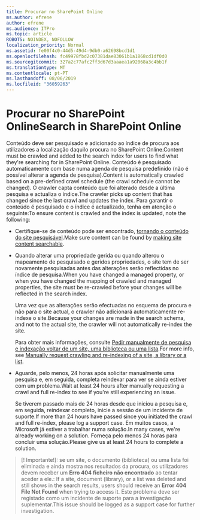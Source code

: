 ```yaml
---
title: Procurar no SharePoint Online
ms.author: efrene
author: efrene
ms.audience: ITPro
ms.topic: article
ROBOTS: NOINDEX, NOFOLLOW
localization_priority: Normal
ms.assetid: fe00f4c0-44d5-49d4-9db0-a62698bcd1d1
ms.openlocfilehash: fc49978fbd2c07381dae83061b1a1868cd1df0d0
ms.sourcegitcommit: 327a2c77afc2ff3d67d3aaaea1a92068a3c4bb1f
ms.translationtype: MT
ms.contentlocale: pt-PT
ms.lasthandoff: 08/06/2019
ms.locfileid: "36059263"
---
```

# <a name="search-in-sharepoint-online"></a><span data-ttu-id="af4f0-102">Procurar no SharePoint Online</span><span class="sxs-lookup"><span data-stu-id="af4f0-102">Search in SharePoint Online</span></span>

<span data-ttu-id="af4f0-103">Conteúdo deve ser pesquisado e adicionado ao índice de procura aos utilizadores a localização daquilo procura no SharePoint Online.</span><span class="sxs-lookup"><span data-stu-id="af4f0-103">Content must be crawled and added to the search index for users to find what they're searching for in SharePoint Online.</span></span> <span data-ttu-id="af4f0-104">Conteúdo é pesquisado automaticamente com base numa agenda de pesquisa predefinido (não é possível alterar a agenda de pesquisa).</span><span class="sxs-lookup"><span data-stu-id="af4f0-104">Content is automatically crawled based on a pre-defined crawl schedule (the crawl schedule cannot be changed).</span></span> <span data-ttu-id="af4f0-105">O crawler capta conteúdo que foi alterado desde a última pesquisa e actualiza o índice.</span><span class="sxs-lookup"><span data-stu-id="af4f0-105">The crawler picks up content that has changed since the last crawl and updates the index.</span></span> <span data-ttu-id="af4f0-106">Para garantir o conteúdo é pesquisado e o índice é actualizado, tenha em atenção o seguinte:</span><span class="sxs-lookup"><span data-stu-id="af4f0-106">To ensure content is crawled and the index is updated, note the following:</span></span>

- <span data-ttu-id="af4f0-107">Certifique-se de conteúdo pode ser encontrado, [tornando o conteúdo do site pesquisável](https://docs.microsoft.com/sharepoint/make-site-content-searchable).</span><span class="sxs-lookup"><span data-stu-id="af4f0-107">Make sure content can be found by [making site content searchable](https://docs.microsoft.com/sharepoint/make-site-content-searchable).</span></span>

- <span data-ttu-id="af4f0-108">Quando alterar uma propriedade gerida ou quando alterou o mapeamento de pesquisado e geridos propriedades, o site tem de ser novamente pesquisadas antes das alterações serão reflectidas no índice de pesquisa.</span><span class="sxs-lookup"><span data-stu-id="af4f0-108">When you have changed a managed property, or when you have changed the mapping of crawled and managed properties, the site must be re-crawled before your changes will be reflected in the search index.</span></span> 

    <span data-ttu-id="af4f0-109">Uma vez que as alterações serão efectuadas no esquema de procura e não para o site actual, o crawler não adicionará automaticamente re-indexe o site.</span><span class="sxs-lookup"><span data-stu-id="af4f0-109">Because your changes are made in the search schema, and not to the actual site, the crawler will not automatically re-index the site.</span></span> 

    <span data-ttu-id="af4f0-110">Para obter mais informações, consulte [Pedir manualmente de pesquisa e indexação voltar de um site, uma biblioteca ou uma lista](https://docs.microsoft.com/sharepoint/crawl-site-conten).</span><span class="sxs-lookup"><span data-stu-id="af4f0-110">For more info, see [Manually request crawling and re-indexing of a site, a library or a list](https://docs.microsoft.com/sharepoint/crawl-site-conten).</span></span>

- <span data-ttu-id="af4f0-111">Aguarde, pelo menos, 24 horas após solicitar manualmente uma pesquisa e, em seguida, completa reindexar para ver se ainda estiver com um problema.</span><span class="sxs-lookup"><span data-stu-id="af4f0-111">Wait at least 24 hours after manually requesting a crawl and full re-index to see if you're still experiencing an issue.</span></span> 

    <span data-ttu-id="af4f0-112">Se tiverem passado mais de 24 horas desde que iniciou a pesquisa e, em seguida, reindexar completo, inicie a sessão de um incidente de suporte.</span><span class="sxs-lookup"><span data-stu-id="af4f0-112">If more than 24 hours have passed since you initiated the crawl and full re-index, please log a support case.</span></span> <span data-ttu-id="af4f0-113">Em muitos casos, a Microsoft já estiver a trabalhar numa solução.</span><span class="sxs-lookup"><span data-stu-id="af4f0-113">In many cases, we're already working on a solution.</span></span> <span data-ttu-id="af4f0-114">Forneça pelo menos 24 horas para concluir uma solução.</span><span class="sxs-lookup"><span data-stu-id="af4f0-114">Please give us at least 24 hours to complete a solution.</span></span>

>[! Importante!]<span data-ttu-id="af4f0-115">: se um site, o documento (biblioteca) ou uma lista foi eliminada e ainda mostra nos resultados da procura, os utilizadores devem receber um **Erro 404 ficheiro não encontrado** ao tentar aceder a ele.</span><span class="sxs-lookup"><span data-stu-id="af4f0-115">: If a site, document (library), or a list was deleted and still shows in the search results, users should receive an **Error 404 File Not Found** when trying to access it.</span></span> <span data-ttu-id="af4f0-116">Este problema deve ser registado como um incidente de suporte para a investigação suplementar.</span><span class="sxs-lookup"><span data-stu-id="af4f0-116">This issue should be logged as a support case for further investigation.</span></span> 




